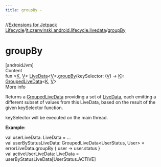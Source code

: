 ```yaml
---
title: groupBy -
---
```

//[Extensions for Jetpack Lifecycle](../index.html)/[it.czerwinski.android.lifecycle.livedata](index.html)/[groupBy](group-by.html)



# groupBy  
[androidJvm]  
Content  
fun <[K](group-by.html), [V](group-by.html)> [LiveData](https://developer.android.com/reference/kotlin/androidx/lifecycle/LiveData.html)<[V](group-by.html)>.[groupBy](group-by.html)(keySelector: ([V](group-by.html)) -> [K](group-by.html)): [GroupedLiveData](-grouped-live-data/index.html)<[K](group-by.html), [V](group-by.html)>  
More info  


Returns a [GroupedLiveData](-grouped-live-data/index.html) providing a set of [LiveData](https://developer.android.com/reference/kotlin/androidx/lifecycle/LiveData.html), each emitting a different subset of values from this LiveData, based on the result of the given keySelector function.



keySelector will be executed on the main thread.



**Example:**

val userLiveData: LiveData<User> = ...  
val userByStatusLiveData: GroupedLiveData<UserStatus, User> = errorLiveData.groupBy { user -> user.status }  
val activeUserLiveData: LiveData<User> = userByStatusLiveData[UserStatus.ACTIVE]  



